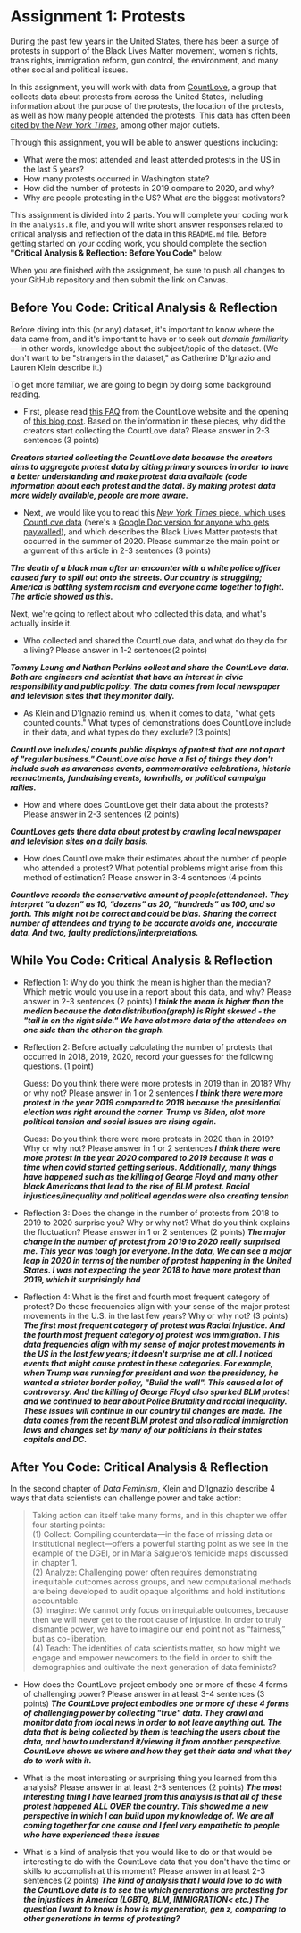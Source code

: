 # Assignment 1: Protests

During the past few years in the United States, there has been a surge of protests in support of the Black Lives Matter movement, women's rights, trans rights, immigration reform, gun control, the environment, and many other social and political issues.

In this assignment, you will work with data from [CountLove](https://countlove.org/), a group that collects data about protests from across the United States, including information about the purpose of the protests, the location of the protests, as well as how many people attended the protests. This data has often been [cited by the *New York Times*](https://www.nytimes.com/2020/08/28/us/black-lives-matter-protest.html), among other major outlets.

Through this assignment, you will be able to answer questions including:
- What were the most attended and least attended protests in the US in the last 5 years?
- How many protests occurred in Washington state?
- How did the number of protests in 2019 compare to 2020, and why?
- Why are people protesting in the US? What are the biggest motivators?


This assignment is divided into 2 parts. You will complete your coding work in the `analysis.R` file, and you will write short answer responses related to critical analysis and reflection of the data in this `README.md` file. Before getting started on your coding work, you should complete the section **"Critical Analysis & Reflection: Before You Code"** below.

When you are finished with the assignment, be sure to push all changes to your GitHub repository and then submit the link on Canvas.

## Before You Code: Critical Analysis & Reflection

Before diving into this (or any) dataset, it's important to know where the data came from, and it's important to have or to seek out _domain familiarity_ — in other words, knowledge about the subject/topic of the dataset. (We don't want to be "strangers in the dataset," as Catherine D'Ignazio and Lauren Klein describe it.)

To get more familiar, we are going to begin by doing some background reading.

- First, please read [this FAQ](https://countlove.org/faq.html) from the CountLove website and the opening of [this blog post](https://www.tommyleung.com/countLove/index.htm). Based on the information in these pieces, why did the creators start collecting the CountLove data? Please answer in 2-3 sentences (3 points)

*__Creators started collecting the CountLove data because the creators aims to aggregate protest data by citing primary sources in order to have a better understanding and make protest data available (code information about each protest and the data). By making protest data more widely available, people are more aware.__*

- Next, we would like you to read this [*New York Times* piece, which uses CountLove data](https://www.nytimes.com/interactive/2020/06/13/us/george-floyd-protests-cities-photos.html) (here's a [Google Doc version for anyone who gets paywalled](https://docs.google.com/document/d/1sdjFsA5csYuH4plNEEk7WXT77K5h5ZuyW05CBwYdk6A/edit?usp=sharing)), and which describes the Black Lives Matter protests that occurred in the summer of 2020. Please summarize the main point or argument of this article in 2-3 sentences (3 points)

*__The death of a black man after an encounter with a white police officer caused fury to spill out onto the streets. Our country is struggling; America is battling system racism and everyone came together to fight. The article showed us this.__*

Next, we're going to reflect about who collected this data, and what's actually inside it.

- Who collected and shared the CountLove data, and what do they do for a living? Please answer in 1-2 sentences(2 points)

*__Tommy Leung and Nathan Perkins collect and share the CountLove data. Both are engineers and scientist that have an interest in civic responsibility and public policy. The data comes from local newspaper and television sites that they monitor daily.__*

- As Klein and D'Ignazio remind us, when it comes to data, "what gets counted counts." What types of demonstrations does CountLove include in their data, and what types do they exclude? (3 points)

*__CountLove includes/ counts public displays of protest that are not apart of "regular business." CountLove also have a list of things they don't include such as awareness events, commemorative celebrations, historic reenactments, fundraising events, townhalls, or political campaign rallies.__*

- How and where does CountLove get their data about the protests? Please answer in 2-3 sentences (2 points)

*__CountLoves gets there data about protest by crawling local newspaper and television sites on a daily basis.__*

- How does CountLove make their estimates about the number of people who attended a protest? What potential problems might arise from this method of estimation? Please answer in 3-4 sentences (4 points

*__Countlove records the conservative amount of people(attendance). They interpret “a dozen” as 10, “dozens” as 20, “hundreds” as 100, and so forth. This might not be correct and could be bias. Sharing the correct number of attendees and trying to be accurate avoids one, inaccurate data. And two, faulty predictions/interpretations.__*

## While You Code: Critical Analysis & Reflection

- Reflection 1: Why do you think the mean is higher than the median? Which metric would you use in a report about this data, and why? Please answer in 2-3 sentences (2 points)
*__I think the mean is higher than the median because the data distribution(graph) is Right skewed - the "tail in on the right side." We have alot more data of the attendees on one side than the other on the graph.__*

- Reflection 2: Before actually calculating the number of protests that occurred in 2018, 2019, 2020, record your guesses for the following questions. (1 point)

  Guess: Do you think there were more protests in 2019 than in 2018? Why or why not? Please answer in 1 or 2 sentences
  *__I think there were more protest in the year 2019 compared to 2018 because the presidential election was right around the corner. Trump vs Biden, alot more political tension and social issues are rising again.__*

  Guess: Do you think there were more protests in 2020 than in 2019? Why or why not? Please answer in 1 or 2 sentences
  *__I think there were more protest in the year 2020 compared to 2019 because it was a time when covid started getting serious. Additionally, many things have happened such as the killing of George Floyd and many other black Americans that lead to the rise of BLM protest. Racial injustices/inequality and political agendas were also creating tension__*

- Reflection 3: Does the change in the number of protests from 2018 to 2019 to 2020 surprise you? Why or why not? What do you think explains the fluctuation? Please answer in 1 or 2 sentences (2 points)
*__The major change in the number of protest from 2019 to 2020 really surprised me. This year was tough for everyone. In the data, We can see a major leap in 2020 in terms of the number of protest happening in the United States. I was not expecting the year 2018 to have more protest than 2019, which it surprisingly had__*

- Reflection 4: What is the first and fourth most frequent category of protest? Do these frequencies align with your sense of the major protest movements in the U.S. in the last few years? Why or why not? (3 points)
*__The first most frequent category of protest was Racial Injustice. And the fourth most frequent category of protest was immigration. This data frequencies align with my sense of major protest movements in the US in the last few years; it doesn't surprise me at all. I noticed events that might cause protest in these categories. For example, when Trump was running for president and won the presidency, he wanted a stricter border policy, "Build the wall". This caused a lot of controversy. And the killing of George Floyd also sparked BLM protest and we continued to hear about Police Brutality and racial inequality. These issues will continue in our country till changes are made. The data comes from the recent BLM protest and also radical immigration laws and changes set by many of our politicians in their states capitals and DC.__*

## After You Code: Critical Analysis & Reflection

In the second chapter of *Data Feminism*, Klein and D'Ignazio describe 4 ways that data scientists can challenge power and take action:
> Taking action can itself take many forms, and in this chapter we offer four starting points:  
> (1) Collect: Compiling counterdata—in the face of missing data or institutional neglect—offers a powerful starting point as we see in the example of the DGEI, or in María Salguero’s femicide maps discussed in chapter 1.  
> (2) Analyze: Challenging power often requires demonstrating inequitable outcomes across groups, and new computational methods are being developed to audit opaque algorithms and hold institutions accountable.  
> (3) Imagine: We cannot only focus on inequitable outcomes, because then we will never get to the root cause of injustice. In order to truly dismantle power, we have to imagine our end point not as “fairness,” but as co-liberation.  
> (4) Teach: The identities of data scientists matter, so how might we engage and empower newcomers to the field in order to shift the demographics and cultivate the next generation of data feminists?  

- How does the CountLove project embody one or more of these 4 forms of challenging power? Please answer in at least 3-4 sentences (3 points)
*__The CountLove project embodies one or more of these 4 forms of challenging power by collecting "true" data. They crawl and monitor data from local news in order to not leave anything out. The data that is being collected by them is teaching the users about the data, and how to understand it/viewing it from another perspective. CountLove shows us where and how they get their data and what they do to work with it.__*

- What is the most interesting or surprising thing you learned from this analysis? Please answer in at least 2-3 sentences (2 points)
*__The most interesting thing I have learned from this analysis is that all of these protest happened ALL OVER the country. This showed me a new perspective in which I can build upon my knowledge of. We are all coming together for one cause and I feel very empathetic to people who have experienced these issues__*

- What is a kind of analysis that you would like to do or that would be interesting to do with the CountLove data that you don't have the time or skills to accomplish at this moment? Please answer in at least 2-3 sentences (2 points)
*__The kind of analysis that I would love to do with the CountLove data is to see the which generations are protesting for the injustices in America (LGBTQ, BLM, IMMIGRATION< etc.) The question I want to know is how is my generation, gen z, comparing to other generations in terms of protesting?__*
